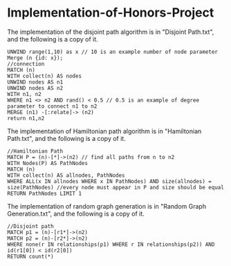 # Implementation-of-Honors-Project

The implementation of the disjoint path algorithm is in "Disjoint Path.txt", and the following is a copy of it. 
```
UNWIND range(1,10) as x // 10 is an example number of node parameter
Merge (n {id: x});
//connection
MATCH (n)
WITH collect(n) AS nodes
UNWIND nodes AS n1
UNWIND nodes AS n2
WITH n1, n2
WHERE n1 <> n2 AND rand() < 0.5 // 0.5 is an example of degree parameter to connect n1 to n2
MERGE (n1) -[:relate]-> (n2)
return n1,n2
```

The implementation of Hamiltonian path algorithm is in "Hamiltonian Path.txt", and the following is a copy of it. 
```
//Hamiltonian Path
MATCH P = (n)-[*]->(n2) // find all paths from n to n2
WITH Nodes(P) AS PathNodes
MATCH (n)
WITH collect(n) AS allnodes, PathNodes
WHERE ALL(x IN allnodes WHERE x IN PathNodes) AND size(allnodes) = size(PathNodes) //every node must appear in P and size should be equal
RETURN PathNodes LIMIT 1
```

The implementation of random graph generation is in "Random Graph Generation.txt", and the following is a copy of it. 
```
//Disjoint path
MATCH p1 = (n)-[r1*]->(n2)
MATCH p2 = (n)-[r2*]->(n2)
WHERE none(r IN relationships(p1) WHERE r IN relationships(p2)) AND id(r1[0]) < id(r2[0])
RETURN count(*)
```
